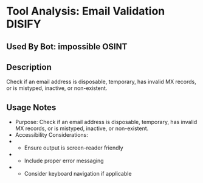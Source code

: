 # Tool Analysis: Email Validation DISIFY

## Used By Bot: impossible OSINT

## Description
Check if an email address is disposable, temporary, has invalid MX records, or is mistyped, inactive, or non-existent.


## Usage Notes
- Purpose: Check if an email address is disposable, temporary, has invalid MX records, or is mistyped, inactive, or non-existent.
- Accessibility Considerations:
- - Ensure output is screen-reader friendly
- - Include proper error messaging
- - Consider keyboard navigation if applicable
